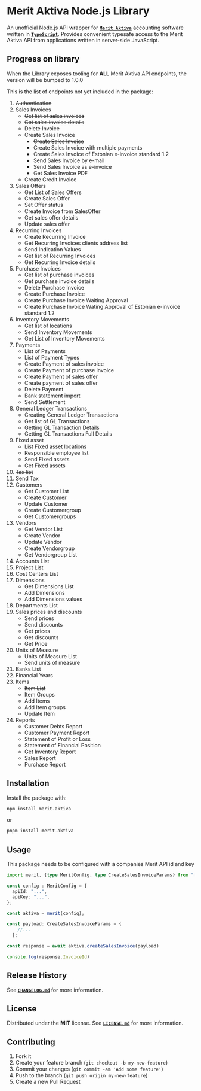 # Merit Aktiva Node.js Library

An unofficial Node.js API wrapper for [**`Merit Aktiva`**][merit-url] accounting software written in [**`TypeScript`**][typescript-url]. Provides convenient typesafe access to the Merit Aktiva API from applications written in server-side JavaScript.

## Progress on library

When the Library exposes tooling for **ALL** Merit Aktiva API endpoints, the version will be bumped to 1.0.0

This is the list of endpoints not yet included in the package:

1. ~~Authentication~~
2. Sales Invoices
    - ~~Get list of sales invoices~~
    - ~~Get sales invoice details~~
    - ~~Delete Invoice~~
    - Create Sales Invoice
        - ~~Create Sales Invoice~~
        - Create Sales Invoice with multiple payments
        - Create Sales Invoice of Estonian e-invoice standard 1.2
        - Send Sales Invoice by e-mail
        - Send Sales Invoice as e-invoice
        - Get Sales Invoice PDF
    - Create Credit Invoice
3. Sales Offers
    - Get List of Sales Offers
    - Create Sales Offer
    - Set Offer status
    - Create Invoice from SalesOffer
    - Get sales offer details
    - Update sales offer
4. Recurring Invoices
    - Create Recurring Invoice
    - Get Recurring Invoices clients address list
    - Send Indication Values
    - Get list of Recurring Invoices
    - Get Recurring  Invoice details
5. Purchase Invoices
    - Get list of purchase invoices
    - Get purchase invoice details
    - Delete Purchase Invoice
    - Create Purchase Invoice
    - Create Purchase Invoice Waiting Approval
    - Create Purchase Invoice Wating Approval of Estonian e-invoice standard 1.2
6. Inventory Movements
    - Get list of locations
    - Send Inventory Movements
    - Get List of Inventory Movements
7. Payments
    - List of Payments
    - List of Payment Types
    - Create Payment of sales invoice
    - Create Payment of purchase invoice
    - Create Payment of sales offer
    - Create payment of sales offer
    - Delete Payment
    - Bank statement import
    - Send Settlement
8. General Ledger Transactions
    - Creating General Ledger Transactions
    - Get list of GL Transactions
    - Getting GL Transaction Details
    - Getting GL Transactions Full Details
9. Fixed asset
    - List Fixed asset locations
    - Responsible employee list
    - Send Fixed assets
    - Get Fixed assets
10. ~~Tax list~~
11. Send Tax
12. Customers
    - Get Customer List
    - Create Customer
    - Update Customer
    - Create Customergroup
    - Get Customergroups
13. Vendors
    - Get Vendor List
    - Create Vendor
    - Update Vendor
    - Create Vendorgroup
    - Get Vendorgroup List
14. Accounts List
15. Project List
16. Cost Centers List
17. Dimensions
    - Get Dimensions List
    - Add Dimensions
    - Add Dimensions values
18. Departments List
19. Sales prices and discounts
    - Send prices
    - Send discounts
    - Get prices
    - Get discounts
    - Get Price
20. Units of Measure
    - Units of Measure List
    - Send units of measure
21. Banks List
22. Financial Years
23. Items
    - ~~Item List~~
    - Item Groups
    - Add Items
    - Add Item groups
    - Update Item
24. Reports
    - Customer Debts Report
    - Customer Payment Report
    - Statement of Profit or Loss
    - Statement of Financial Position
    - Get Inventory Report
    - Sales Report
    - Purchase Report
    
## Installation

Install the package with:

```sh
npm install merit-aktiva
```
or
```sh
pnpm install merit-aktiva
```

## Usage

This package needs to be configured with a companies Merit API id and key

```ts
import merit, {type MeritConfig, type CreateSalesInvoiceParams} from "merit-aktiva";

const config : MeritConfig = {
  apiId: "...",
  apiKey: "...",
};

const aktiva = merit(config);

const payload: CreateSalesInvoiceParams = {
    //...
  };

const response = await aktiva.createSalesInvoice(payload)

console.log(response.InvoiceId)
```


## Release History

See [**`CHANGELOG.md`**](./CHANGELOG.md) for more information.

## License

Distributed under the **MIT** license. See [**`LICENSE.md`**](./LICENSE.md)
for more information.

## Contributing

1. Fork it
2. Create your feature branch (`git checkout -b my-new-feature`)
3. Commit your changes (`git commit -am 'Add some feature'`)
4. Push to the branch (`git push origin my-new-feature`)
5. Create a new Pull Request

[merit-url]: https://www.merit.ee/
[typescript-url]: https://www.typescriptlang.org/
